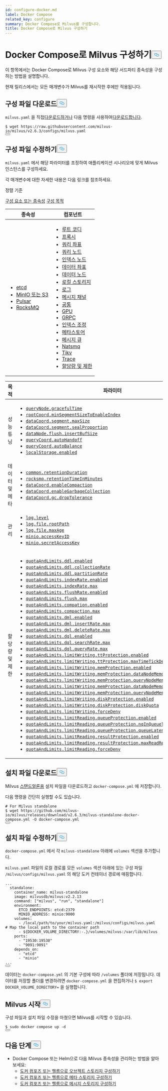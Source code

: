 ```yaml
---
id: configure-docker.md
label: Docker Compose
related_key: configure
summary: Docker Compose로 Milvus를 구성합니다.
title: Docker Compose로 Milvus 구성하기
---
```

<h1 id="Configure-Milvus-with-Docker-Compose" class="common-anchor-header">Docker Compose로 Milvus 구성하기<button data-href="#Configure-Milvus-with-Docker-Compose" class="anchor-icon" translate="no">
      <svg translate="no"
        aria-hidden="true"
        focusable="false"
        height="20"
        version="1.1"
        viewBox="0 0 16 16"
        width="16"
      >
        <path
          fill="#0092E4"
          fill-rule="evenodd"
          d="M4 9h1v1H4c-1.5 0-3-1.69-3-3.5S2.55 3 4 3h4c1.45 0 3 1.69 3 3.5 0 1.41-.91 2.72-2 3.25V8.59c.58-.45 1-1.27 1-2.09C10 5.22 8.98 4 8 4H4c-.98 0-2 1.22-2 2.5S3 9 4 9zm9-3h-1v1h1c1 0 2 1.22 2 2.5S13.98 12 13 12H9c-.98 0-2-1.22-2-2.5 0-.83.42-1.64 1-2.09V6.25c-1.09.53-2 1.84-2 3.25C6 11.31 7.55 13 9 13h4c1.45 0 3-1.69 3-3.5S14.5 6 13 6z"
        ></path>
      </svg>
    </button></h1><p>이 항목에서는 Docker Compose로 Milvus 구성 요소와 해당 서드파티 종속성을 구성하는 방법을 설명합니다.</p>
<div class="alert note">
현재 릴리스에서는 모든 매개변수가 Milvus를 재시작한 후에만 적용됩니다.</div>
<h2 id="Download-a-configuration-file" class="common-anchor-header">구성 파일 다운로드<button data-href="#Download-a-configuration-file" class="anchor-icon" translate="no">
      <svg translate="no"
        aria-hidden="true"
        focusable="false"
        height="20"
        version="1.1"
        viewBox="0 0 16 16"
        width="16"
      >
        <path
          fill="#0092E4"
          fill-rule="evenodd"
          d="M4 9h1v1H4c-1.5 0-3-1.69-3-3.5S2.55 3 4 3h4c1.45 0 3 1.69 3 3.5 0 1.41-.91 2.72-2 3.25V8.59c.58-.45 1-1.27 1-2.09C10 5.22 8.98 4 8 4H4c-.98 0-2 1.22-2 2.5S3 9 4 9zm9-3h-1v1h1c1 0 2 1.22 2 2.5S13.98 12 13 12H9c-.98 0-2-1.22-2-2.5 0-.83.42-1.64 1-2.09V6.25c-1.09.53-2 1.84-2 3.25C6 11.31 7.55 13 9 13h4c1.45 0 3-1.69 3-3.5S14.5 6 13 6z"
        ></path>
      </svg>
    </button></h2><p><code translate="no">milvus.yaml</code> 을 직접<a href="https://raw.githubusercontent.com/milvus-io/milvus/v2.6.3/configs/milvus.yaml">다운로드하거나</a> 다음 명령을 사용하여<a href="https://raw.githubusercontent.com/milvus-io/milvus/v2.6.3/configs/milvus.yaml">다운로드합니다</a>.</p>
<pre><code translate="no"><span class="hljs-meta prompt_">$ </span><span class="language-bash">wget https://raw.githubusercontent.com/milvus-io/milvus/v2.6.3/configs/milvus.yaml</span>
<button class="copy-code-btn"></button></code></pre>
<h2 id="Modify-the-configuration-file" class="common-anchor-header">구성 파일 수정하기<button data-href="#Modify-the-configuration-file" class="anchor-icon" translate="no">
      <svg translate="no"
        aria-hidden="true"
        focusable="false"
        height="20"
        version="1.1"
        viewBox="0 0 16 16"
        width="16"
      >
        <path
          fill="#0092E4"
          fill-rule="evenodd"
          d="M4 9h1v1H4c-1.5 0-3-1.69-3-3.5S2.55 3 4 3h4c1.45 0 3 1.69 3 3.5 0 1.41-.91 2.72-2 3.25V8.59c.58-.45 1-1.27 1-2.09C10 5.22 8.98 4 8 4H4c-.98 0-2 1.22-2 2.5S3 9 4 9zm9-3h-1v1h1c1 0 2 1.22 2 2.5S13.98 12 13 12H9c-.98 0-2-1.22-2-2.5 0-.83.42-1.64 1-2.09V6.25c-1.09.53-2 1.84-2 3.25C6 11.31 7.55 13 9 13h4c1.45 0 3-1.69 3-3.5S14.5 6 13 6z"
        ></path>
      </svg>
    </button></h2><p><code translate="no">milvus.yaml</code> 에서 해당 파라미터를 조정하여 애플리케이션 시나리오에 맞게 Milvus 인스턴스를 구성하세요.</p>
<p>각 매개변수에 대한 자세한 내용은 다음 링크를 참조하세요.</p>
<p>정렬 기준</p>
<div class="filter">
<a href="#component">구성 요소 또는 종속성</a> <a href="#purpose">구성 목적</a> </div>
<div class="filter-component table-wrapper">
<table id="component">
<thead>
  <tr>
    <th>종속성</th>
    <th>컴포넌트</th>
  </tr>
</thead>
<tbody>
  <tr>
    <td>
        <ul>
            <li><a href="/docs/ko/configure_etcd.md">etcd</a></li>
            <li><a href="/docs/ko/configure_minio.md">MinIO 또는 S3</a></li>
            <li><a href="/docs/ko/configure_pulsar.md">Pulsar</a></li>
            <li><a href="/docs/ko/configure_rocksmq.md">RocksMQ</a></li>
        </ul>
    </td>
    <td>
        <ul>
            <li><a href="/docs/ko/configure_rootcoord.md">루트 코디</a></li>
            <li><a href="/docs/ko/configure_proxy.md">프록시</a></li>
            <li><a href="/docs/ko/configure_querycoord.md">쿼리 좌표</a></li>
            <li><a href="/docs/ko/configure_querynode.md">쿼리 노드</a></li>
            <li><a href="/docs/ko/configure_indexnode.md">인덱스 노드</a></li>
            <li><a href="/docs/ko/configure_datacoord.md">데이터 좌표</a></li>
            <li><a href="/docs/ko/configure_datanode.md">데이터 노드</a></li>
            <li><a href="/docs/ko/configure_localstorage.md">로컬 스토리지</a></li>
            <li><a href="/docs/ko/configure_log.md">로그</a></li>
            <li><a href="/docs/ko/configure_msgchannel.md">메시지 채널</a></li>
            <li><a href="/docs/ko/configure_common.md">공통</a></li>
            <li><a href="/docs/ko/configure_gpu.md">GPU</a></li>
            <li><a href="/docs/ko/configure_grpc.md">GRPC</a></li>
            <li><a href="/docs/ko/configure_indexcoord.md">인덱스 조정</a></li>
            <li><a href="/docs/ko/configure_metastore.md">메타스토어</a></li>
            <li><a href="/docs/ko/configure_mq.md">메시지 큐</a></li>
            <li><a href="/docs/ko/configure_natsmq.md">Natsmq</a></li>
            <li><a href="/docs/ko/configure_tikv.md">Tikv</a></li>
            <li><a href="/docs/ko/configure_trace.md">Trace</a></li>
            <li><a href="/docs/ko/configure_quotaandlimits.md">할당량 및 제한</a></li>
        </ul>
    </td>
  </tr>
</tbody>
</table>
</div>
<div class="filter-purpose table-wrapper">
<table id="purpose">
<thead>
  <tr>
    <th>목적</th>
    <th>파라미터</th>
  </tr>
</thead>
<tbody>
  <tr>
    <td>성능 튜닝</td>
    <td>
        <ul>
            <li><a href="/docs/ko/configure_querynode.md#queryNodegracefulTime"><code translate="no">queryNode.gracefulTime</code></a></li>
            <li><a href="/docs/ko/configure_rootcoord.md#rootCoordminSegmentSizeToEnableIndex"><code translate="no">rootCoord.minSegmentSizeToEnableIndex</code></a></li>
            <li><a href="/docs/ko/configure_datacoord.md#dataCoordsegmentmaxSize"><code translate="no">dataCoord.segment.maxSize</code></a></li>
            <li><a href="/docs/ko/configure_datacoord.md#dataCoordsegmentsealProportion"><code translate="no">dataCoord.segment.sealProportion</code></a></li>
            <li><a href="/docs/ko/configure_datanode.md#dataNodeflushinsertBufSize"><code translate="no">dataNode.flush.insertBufSize</code></a></li>
            <li><a href="/docs/ko/configure_querycoord.md#queryCoordautoHandoff"><code translate="no">queryCoord.autoHandoff</code></a></li>
            <li><a href="/docs/ko/configure_querycoord.md#queryCoordautoBalance"><code translate="no">queryCoord.autoBalance</code></a></li>
            <li><a href="/docs/ko/configure_localstorage.md#localStorageenabled"><code translate="no">localStorage.enabled</code></a></li>
        </ul>
    </td>
  </tr>
  <tr>
    <td>데이터 및 메타</td>
    <td>
        <ul>
            <li><a href="/docs/ko/configure_common.md#commonretentionDuration"><code translate="no">common.retentionDuration</code></a></li>
            <li><a href="/docs/ko/configure_rocksmq.md#rocksmqretentionTimeInMinutes"><code translate="no">rocksmq.retentionTimeInMinutes</code></a></li>
            <li><a href="/docs/ko/configure_datacoord.md#dataCoordenableCompaction"><code translate="no">dataCoord.enableCompaction</code></a></li>
            <li><a href="/docs/ko/configure_datacoord.md#dataCoordenableGarbageCollection"><code translate="no">dataCoord.enableGarbageCollection</code></a></li>
            <li><a href="/docs/ko/configure_datacoord.md#dataCoordgcdropTolerance"><code translate="no">dataCoord.gc.dropTolerance</code></a></li>
        </ul>
    </td>
  </tr>
  <tr>
    <td>관리</td>
    <td>
        <ul>
            <li><a href="/docs/ko/configure_log.md#loglevel"><code translate="no">log.level</code></a></li>
            <li><a href="/docs/ko/configure_log.md#logfilerootPath"><code translate="no">log.file.rootPath</code></a></li>
            <li><a href="/docs/ko/configure_log.md#logfilemaxAge"><code translate="no">log.file.maxAge</code></a></li>
            <li><a href="/docs/ko/configure_minio.md#minioaccessKeyID"><code translate="no">minio.accessKeyID</code></a></li>
            <li><a href="/docs/ko/configure_minio.md#miniosecretAccessKey"><code translate="no">minio.secretAccessKey</code></a></li>
        </ul>
    </td>
  </tr>
  <tr>
    <td>할당량 및 제한</td>
    <td>
        <ul>
            <li><a href="/docs/ko/configure_quotaandlimits.md#quotaAndLimitsddlenabled"><code translate="no">quotaAndLimits.ddl.enabled</code></a></li>
            <li><a href="/docs/ko/configure_quotaandlimits.md#quotaAndLimitsddlcollectionRate"><code translate="no">quotaAndLimits.ddl.collectionRate</code></a></li>
            <li><a href="/docs/ko/configure_quotaandlimits.md#quotaAndLimitsddlpartitionRate"><code translate="no">quotaAndLimits.ddl.partitionRate</code></a></li>
            <li><a href="/docs/ko/configure_quotaandlimits.md#quotaAndLimitsindexRateenabled"><code translate="no">quotaAndLimits.indexRate.enabled</code></a></li>
            <li><a href="/docs/ko/configure_quotaandlimits.md#quotaAndLimitsindexRatemax"><code translate="no">quotaAndLimits.indexRate.max</code></a></li>
            <li><a href="/docs/ko/configure_quotaandlimits.md#quotaAndLimitsflushRateenabled"><code translate="no">quotaAndLimits.flushRate.enabled</code></a></li>
            <li><a href="/docs/ko/configure_quotaandlimits.md#quotaAndLimitsflushmax"><code translate="no">quotaAndLimits.flush.max</code></a></li>
            <li><a href="/docs/ko/configure_quotaandlimits.md#quotaAndLimitscompationenabled"><code translate="no">quotaAndLimits.compation.enabled</code></a></li>
            <li><a href="/docs/ko/configure_quotaandlimits.md#quotaAndLimitscompactionmax"><code translate="no">quotaAndLimits.compaction.max</code></a></li>
            <li><a href="/docs/ko/configure_quotaandlimits.md#quotaAndLimitsdmlenabled"><code translate="no">quotaAndLimits.dml.enabled</code></a></li>
            <li><a href="/docs/ko/configure_quotaandlimits.md#quotaAndLimitsdmlinsertRatemax"><code translate="no">quotaAndLimits.dml.insertRate.max</code></a></li>
            <li><a href="/docs/ko/configure_quotaandlimits.md#quotaAndLimitsdmldeleteRatemax"><code translate="no">quotaAndLimits.dml.deleteRate.max</code></a></li>
            <li><a href="/docs/ko/configure_quotaandlimits.md#quotaAndLimitsdqlenabled"><code translate="no">quotaAndLimits.dql.enabled</code></a></li>
            <li><a href="/docs/ko/configure_quotaandlimits.md#quotaAndLimitsdqlsearchRatemax"><code translate="no">quotaAndLimits.dql.searchRate.max</code></a></li>
            <li><a href="/docs/ko/configure_quotaandlimits.md#quotaAndLimitsdqlqueryRatemax"><code translate="no">quotaAndLimits.dql.queryRate.max</code></a></li>
            <li><a href="/docs/ko/configure_quotaandlimits.md#quotaAndLimitslimitWritingttProtectionenabled"><code translate="no">quotaAndLimits.limitWriting.ttProtection.enabled</code></a></li>
            <li><a href="/docs/ko/configure_quotaandlimits.md#quotaAndLimitslimitWritingttProtectionmaxTimeTickDelay"><code translate="no">quotaAndLimits.limitWriting.ttProtection.maxTimeTickDelay</code></a></li>
            <li><a href="/docs/ko/configure_quotaandlimits.md#quotaAndLimitslimitWritingmemProtectionenabled"><code translate="no">quotaAndLimits.limitWriting.memProtection.enabled</code></a></li>
            <li><a href="/docs/ko/configure_quotaandlimits.md#quotaAndLimitslimitWritingmemProtectiondataNodeMemoryLowWaterLevel"><code translate="no">quotaAndLimits.limitWriting.memProtection.dataNodeMemoryLowWaterLevel</code></a></li>
            <li><a href="/docs/ko/configure_quotaandlimits.md#quotaAndLimitslimitWritingmemProtectionqueryNodeMemoryLowWaterLevel"><code translate="no">quotaAndLimits.limitWriting.memProtection.queryNodeMemoryLowWaterLevel</code></a></li>
            <li><a href="/docs/ko/configure_quotaandlimits.md#quotaAndLimitslimitWritingmemProtectiondataNodeMemoryHighWaterLevel"><code translate="no">quotaAndLimits.limitWriting.memProtection.dataNodeMemoryHighWaterLevel</code></a></li>
            <li><a href="/docs/ko/configure_quotaandlimits.md#quotaAndLimitslimitWritingmemProtectionqueryNodeMemoryHighWaterLevel"><code translate="no">quotaAndLimits.limitWriting.memProtection.queryNodeMemoryHighWaterLevel</code></a></li>
            <li><a href="/docs/ko/configure_quotaandlimits.md#quotaAndLimitslimitWritingdiskProtectionenabled"><code translate="no">quotaAndLimits.limitWriting.diskProtection.enabled</code></a></li>
            <li><a href="/docs/ko/configure_quotaandlimits.md#quotaAndLimitslimitWritingdiskProtectiondiskQuota"><code translate="no">quotaAndLimits.limitWriting.diskProtection.diskQuota</code></a></li>
            <li><a href="/docs/ko/configure_quotaandlimits.md#quotaAndLimitslimitWritingforceDeny"><code translate="no">quotaAndLimits.limitWriting.forceDeny</code></a></li>
            <li><a href="/docs/ko/configure_quotaandlimits.md#quotaAndLimitslimitReadingqueueProtectionenabled"><code translate="no">quotaAndLimits.limitReading.queueProtection.enabled</code></a></li>
            <li><a href="/docs/ko/configure_quotaandlimits.md#quotaAndLimitslimitReadingqueueProtectionnqInQueueThreshold"><code translate="no">quotaAndLimits.limitReading.queueProtection.nqInQueueThreshold</code></a></li>
            <li><a href="/docs/ko/configure_quotaandlimits.md#quotaAndLimitslimitReadingqueueProtectionqueueLatencyThreshold"><code translate="no">quotaAndLimits.limitReading.queueProtection.queueLatencyThreshold</code></a></li>
            <li><a href="/docs/ko/configure_quotaandlimits.md#quotaAndLimitslimitReadingresultProtectionenabled"><code translate="no">quotaAndLimits.limitReading.resultProtection.enabled</code></a></li>
            <li><a href="/docs/ko/configure_quotaandlimits.md#quotaAndLimitslimitReadingresultProtectionmaxReadResultRate"><code translate="no">quotaAndLimits.limitReading.resultProtection.maxReadResultRate</code></a></li>
            <li><a href="/docs/ko/configure_quotaandlimits.md#quotaAndLimitslimitReadingforceDeny"><code translate="no">quotaAndLimits.limitReading.forceDeny</code></a></li>
        </ul>
    </td>
  </tr>
</tbody>
</table>
</div>
<h2 id="Download-an-installation-file" class="common-anchor-header">설치 파일 다운로드<button data-href="#Download-an-installation-file" class="anchor-icon" translate="no">
      <svg translate="no"
        aria-hidden="true"
        focusable="false"
        height="20"
        version="1.1"
        viewBox="0 0 16 16"
        width="16"
      >
        <path
          fill="#0092E4"
          fill-rule="evenodd"
          d="M4 9h1v1H4c-1.5 0-3-1.69-3-3.5S2.55 3 4 3h4c1.45 0 3 1.69 3 3.5 0 1.41-.91 2.72-2 3.25V8.59c.58-.45 1-1.27 1-2.09C10 5.22 8.98 4 8 4H4c-.98 0-2 1.22-2 2.5S3 9 4 9zm9-3h-1v1h1c1 0 2 1.22 2 2.5S13.98 12 13 12H9c-.98 0-2-1.22-2-2.5 0-.83.42-1.64 1-2.09V6.25c-1.09.53-2 1.84-2 3.25C6 11.31 7.55 13 9 13h4c1.45 0 3-1.69 3-3.5S14.5 6 13 6z"
        ></path>
      </svg>
    </button></h2><p>Milvus <a href="https://github.com/milvus-io/milvus/releases/download/v2.6.3/milvus-standalone-docker-compose.yml">스탠드얼론용</a> 설치 파일을 다운로드하고 <code translate="no">docker-compose.yml</code> 에 저장합니다.</p>
<p>다음 명령을 간단히 실행할 수도 있습니다.</p>
<pre><code translate="no"><span class="hljs-meta prompt_"># </span><span class="language-bash">For Milvus standalone</span>
<span class="hljs-meta prompt_">$ </span><span class="language-bash">wget https://github.com/milvus-io/milvus/releases/download/v2.6.3/milvus-standalone-docker-compose.yml -O docker-compose.yml</span>
<button class="copy-code-btn"></button></code></pre>
<h2 id="Modify-the-installation-file" class="common-anchor-header">설치 파일 수정하기<button data-href="#Modify-the-installation-file" class="anchor-icon" translate="no">
      <svg translate="no"
        aria-hidden="true"
        focusable="false"
        height="20"
        version="1.1"
        viewBox="0 0 16 16"
        width="16"
      >
        <path
          fill="#0092E4"
          fill-rule="evenodd"
          d="M4 9h1v1H4c-1.5 0-3-1.69-3-3.5S2.55 3 4 3h4c1.45 0 3 1.69 3 3.5 0 1.41-.91 2.72-2 3.25V8.59c.58-.45 1-1.27 1-2.09C10 5.22 8.98 4 8 4H4c-.98 0-2 1.22-2 2.5S3 9 4 9zm9-3h-1v1h1c1 0 2 1.22 2 2.5S13.98 12 13 12H9c-.98 0-2-1.22-2-2.5 0-.83.42-1.64 1-2.09V6.25c-1.09.53-2 1.84-2 3.25C6 11.31 7.55 13 9 13h4c1.45 0 3-1.69 3-3.5S14.5 6 13 6z"
        ></path>
      </svg>
    </button></h2><p><code translate="no">docker-compose.yml</code> 에서 각 <code translate="no">milvus-standalone</code> 아래에 <code translate="no">volumes</code> 섹션을 추가합니다.</p>
<p><code translate="no">milvus.yaml</code> 파일의 로컬 경로를 모든 <code translate="no">volumes</code> 섹션 아래에 있는 구성 파일 <code translate="no">/milvus/configs/milvus.yaml</code> 의 해당 도커 컨테이너 경로에 매핑합니다.</p>
<pre><code translate="no" class="language-yaml"><span class="hljs-string">...</span>
  <span class="hljs-attr">standalone:</span>
    <span class="hljs-attr">container_name:</span> <span class="hljs-string">milvus-standalone</span>
    <span class="hljs-attr">image:</span> <span class="hljs-string">milvusdb/milvus:v2.2.13</span>
    <span class="hljs-attr">command:</span> [<span class="hljs-string">&quot;milvus&quot;</span>, <span class="hljs-string">&quot;run&quot;</span>, <span class="hljs-string">&quot;standalone&quot;</span>]
    <span class="hljs-attr">environment:</span>
      <span class="hljs-attr">ETCD_ENDPOINTS:</span> <span class="hljs-string">etcd:2379</span>
      <span class="hljs-attr">MINIO_ADDRESS:</span> <span class="hljs-string">minio:9000</span>
    <span class="hljs-attr">volumes:</span>
      <span class="hljs-bullet">-</span> <span class="hljs-string">/local/path/to/your/milvus.yaml:/milvus/configs/milvus.yaml</span>   <span class="hljs-comment"># Map the local path to the container path</span>
      <span class="hljs-bullet">-</span> <span class="hljs-string">${DOCKER_VOLUME_DIRECTORY:-.}/volumes/milvus:/var/lib/milvus</span>
    <span class="hljs-attr">ports:</span>
      <span class="hljs-bullet">-</span> <span class="hljs-string">&quot;19530:19530&quot;</span>
      <span class="hljs-bullet">-</span> <span class="hljs-string">&quot;9091:9091&quot;</span>
    <span class="hljs-attr">depends_on:</span>
      <span class="hljs-bullet">-</span> <span class="hljs-string">&quot;etcd&quot;</span>
      <span class="hljs-bullet">-</span> <span class="hljs-string">&quot;minio&quot;</span>
<span class="hljs-string">...</span>
<button class="copy-code-btn"></button></code></pre>
<div class="alert note">
데이터는 <code translate="no">docker-compose.yml</code> 의 기본 구성에 따라 <code translate="no">/volumes</code> 폴더에 저장됩니다. 데이터를 저장할 폴더를 변경하려면 <code translate="no">docker-compose.yml</code> 을 편집하거나 <code translate="no">$ export DOCKER_VOLUME_DIRECTORY=</code> 을 실행합니다.</div>
<h2 id="Start-Milvus" class="common-anchor-header">Milvus 시작<button data-href="#Start-Milvus" class="anchor-icon" translate="no">
      <svg translate="no"
        aria-hidden="true"
        focusable="false"
        height="20"
        version="1.1"
        viewBox="0 0 16 16"
        width="16"
      >
        <path
          fill="#0092E4"
          fill-rule="evenodd"
          d="M4 9h1v1H4c-1.5 0-3-1.69-3-3.5S2.55 3 4 3h4c1.45 0 3 1.69 3 3.5 0 1.41-.91 2.72-2 3.25V8.59c.58-.45 1-1.27 1-2.09C10 5.22 8.98 4 8 4H4c-.98 0-2 1.22-2 2.5S3 9 4 9zm9-3h-1v1h1c1 0 2 1.22 2 2.5S13.98 12 13 12H9c-.98 0-2-1.22-2-2.5 0-.83.42-1.64 1-2.09V6.25c-1.09.53-2 1.84-2 3.25C6 11.31 7.55 13 9 13h4c1.45 0 3-1.69 3-3.5S14.5 6 13 6z"
        ></path>
      </svg>
    </button></h2><p>구성 파일과 설치 파일 수정을 마쳤으면 Milvus를 시작할 수 있습니다.</p>
<pre><code translate="no"><span class="hljs-meta prompt_">$ </span><span class="language-bash"><span class="hljs-built_in">sudo</span> docker compose up -d</span>
<button class="copy-code-btn"></button></code></pre>
<h2 id="Whats-next" class="common-anchor-header">다음 단계<button data-href="#Whats-next" class="anchor-icon" translate="no">
      <svg translate="no"
        aria-hidden="true"
        focusable="false"
        height="20"
        version="1.1"
        viewBox="0 0 16 16"
        width="16"
      >
        <path
          fill="#0092E4"
          fill-rule="evenodd"
          d="M4 9h1v1H4c-1.5 0-3-1.69-3-3.5S2.55 3 4 3h4c1.45 0 3 1.69 3 3.5 0 1.41-.91 2.72-2 3.25V8.59c.58-.45 1-1.27 1-2.09C10 5.22 8.98 4 8 4H4c-.98 0-2 1.22-2 2.5S3 9 4 9zm9-3h-1v1h1c1 0 2 1.22 2 2.5S13.98 12 13 12H9c-.98 0-2-1.22-2-2.5 0-.83.42-1.64 1-2.09V6.25c-1.09.53-2 1.84-2 3.25C6 11.31 7.55 13 9 13h4c1.45 0 3-1.69 3-3.5S14.5 6 13 6z"
        ></path>
      </svg>
    </button></h2><ul>
<li>Docker Compose 또는 Helm으로 다음 Milvus 종속성을 관리하는 방법을 알아보세요:<ul>
<li><a href="/docs/ko/deploy_s3.md">도커 컴포즈 또는 헬름으로 오브젝트 스토리지 구성하기</a></li>
<li><a href="/docs/ko/deploy_etcd.md">도커 컴포즈 또는 헬름으로 메타 스토리지 구성하기</a></li>
<li><a href="/docs/ko/deploy_pulsar.md">도커 컴포즈 또는 헬름으로 메시지 스토리지 구성하기</a></li>
</ul></li>
</ul>
